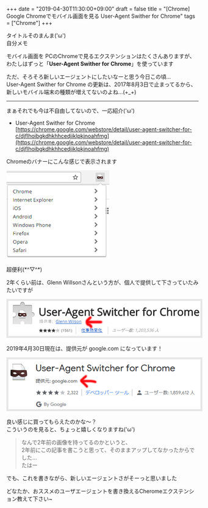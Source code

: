 +++
date = "2019-04-30T11:30:00+09:00"
draft = false
title = "[Chrome] Google Chromeでモバイル画面を見る User-Agent Swither for Chrome"
tags = ["Chrome"]
+++

タイトルそのまんま('ω')  
自分メモ

モバイル画面を PCのChromeで見るエクステンションはたくさんありますが、
わたしはずっと「**User-Agent Swither for Chrome**」を使っています

ただ、そろそろ新しいエージェントにしたいなーと思う今日この頃…  
User-Agent Swither for Chrome の更新は、2017年8月3日で止まってるから、新しいモバイル端末の種類が増えてないのよね…(+_+)

---

まぁそれでも今は不自由してないので、一応紹介('ω')

- User-Agent Swither for Chrome  
[https://chrome.google.com/webstore/detail/user-agent-switcher-for-c/djflhoibgkdhkhhcedjiklpkjnoahfmg](https://chrome.google.com/webstore/detail/user-agent-switcher-for-c/djflhoibgkdhkhhcedjiklpkjnoahfmg)


Chromeのバナーにこんな感じで表示されます


![](/pic/Recommended-extensions-User-Agent-Swither-in-chrome_01.png)


超便利(\*^▽^\*)

2年くらい前は、Glenn Willsonさんという方が、個人で提供して下さっていたみたいですが

<img src="/pic/Recommended-extensions-User-Agent-Swither-in-chrome_00.png" style="border:solid 5px #e6e6e6"/> 



2019年4月30日現在は、提供元が google.com になっています！

<img src="/pic/Recommended-extensions-User-Agent-Swither-in-chrome_02.png" style="border:solid 5px #e6e6e6"/> 

良い感じに買ってもらえたのかな～？  
こういうのを見ると、ちょっと嬉しくなりますね('ω')

> なんで2年前の画像を持ってるのかというと、  
2年前にこの記事を書こうと思って、そのままアップしてなかったからでした…  
たはー


でも、これを書きながら、新しいエージェントさがそーっと思いました

どなたか、おススメのユーザエージェントを書き換えるCheromeエクステンション教えて下さい~

